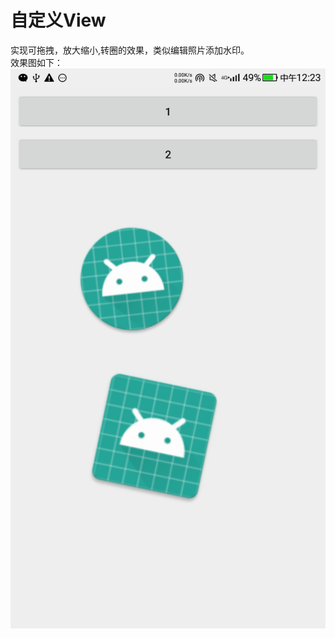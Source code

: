 自定义View
====
实现可拖拽，放大缩小,转圈的效果，类似编辑照片添加水印。<br>
效果图如下：<br>
![](https://github.com/czxclb/MagicEdit/blob/master/screenshot/1.jpg)<br>
